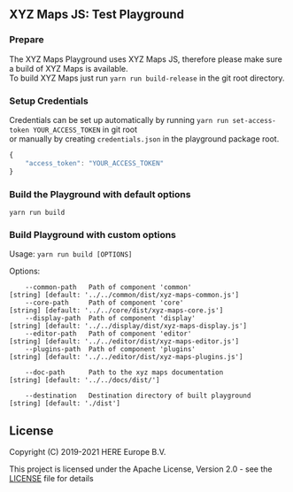 ## XYZ Maps JS: Test Playground

### Prepare

The XYZ Maps Playground uses XYZ Maps JS, therefore please make sure a build of XYZ Maps is available.<br>
To build XYZ Maps just run `yarn run build-release` in the git root directory.

### Setup Credentials

Credentials can be set up automatically by running `yarn run set-access-token YOUR_ACCESS_TOKEN` in git root<br>
or manually by creating `credentials.json` in the playground package root.
```javascript
{
    "access_token": "YOUR_ACCESS_TOKEN"
}
```

### Build the Playground with default options
```
yarn run build
```

### Build Playground with custom options

Usage: `yarn run build [OPTIONS]`

Options:

```
    --common-path   Path of component 'common'                  [string] [default: '../../common/dist/xyz-maps-common.js']
    --core-path     Path of component 'core'                    [string] [default: '../../core/dist/xyz-maps-core.js']
    --display-path  Path of component 'display'                 [string] [default: '../../display/dist/xyz-maps-display.js']
    --editor-path   Path of component 'editor'                  [string] [default: '../../editor/dist/xyz-maps-editor.js']
    --plugins-path  Path of component 'plugins'                 [string] [default: '../../editor/dist/xyz-maps-plugins.js']

    --doc-path      Path to the xyz maps documentation          [string] [default: '../../docs/dist/']

    --destination   Destination directory of built playground   [string] [default: './dist']

```

## License

Copyright (C) 2019-2021 HERE Europe B.V.

This project is licensed under the Apache License, Version 2.0 - see the [LICENSE](LICENSE) file for details
